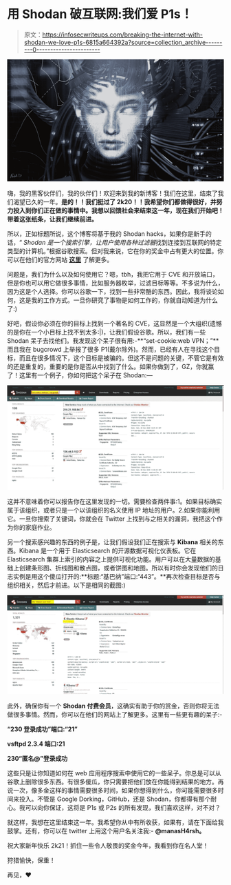 # 用 Shodan 破互联网:我们爱 P1s！

> 原文：<https://infosecwriteups.com/breaking-the-internet-with-shodan-we-love-p1s-6815a664392a?source=collection_archive---------0----------------------->

![](img/037e71c8e8046fb7ba1e5aa1c3d7a72d.png)

嗨，我的黑客伙伴们，我的伙伴们！欢迎来到我的新博客！我们在这里，结束了我们渴望已久的一年。**是的！！我们挺过了 2k20！！我希望你们都做得很好，并努力投入到你们正在做的事情中。我想以回馈社会来结束这一年，现在我们开始吧！带着这张纸条，让我们继续前进。**

所以，正如标题所说，这个博客将基于我的 Shodan hacks，如果你是新手的话，“ *Shodan 是一个搜索引擎，让用户使用各种过滤器*找到连接到互联网的特定类型的计算机。”根据谷歌搜索。但对我来说，它在你的奖金中占有更大的位置。你可以在他们的官方网站 [**这里**](https://www.shodan.io) 了解更多。

问题是，我们为什么以及如何使用它？嗯，tbh，我把它用于 CVE 和开放端口，但是你也可以用它做很多事情，比如服务器枚举，过滤目标等等。不多说为什么，因为这是个人选择。你可以谷歌一下，找到一些非常酷的东西。因此，我将谈论如何，这是我的工作方式。一旦你研究了事物是如何工作的，你就自动知道为什么了:)

好吧，假设你必须在你的目标上找到一个著名的 CVE，这显然是一个大组织(遗憾的是你在一个小目标上找不到太多:|)，让我们假设谷歌。所以，我们有一些 Shodan 呆子去找他们。我发现这个呆子很有用:-**“set-cookie:web VPN；”**而且我在 bugcrowd 上举报了很多 P1(戴尔除外)。然而，已经有人在寻找这个目标，而且在很多情况下，这个目标是被骗的。但这不是问题的关键，不管它是有效的还是重复的，重要的是你是否从中找到了什么。如果你做到了，GZ，你就赢了！这里有一个例子，你如何把这个呆子在 Shodan:—

![](img/c578176e00f1453a5b18600096b074ec.png)

这并不意味着你可以报告你在这里发现的一切。需要检查两件事:1。如果目标确实属于该组织，或者只是一个以该组织的名义使用 IP 地址的用户。2.如果你能利用它。一旦你搜索了关键词，你就会在 Twitter 上找到与之相关的漏洞，我把这个作为你的家庭作业。

另一个搜索感兴趣的东西的例子是，让我们假设我们正在搜索与 **Kibana** 相关的东西。Kibana 是一个用于 Elasticsearch 的开源数据可视化仪表板。它在 Elasticsearch 集群上索引的内容之上提供可视化功能。用户可以在大量数据的基础上创建条形图、折线图和散点图，或者饼图和地图。所以有时你会发现他们的日志实例是用这个傻瓜打开的:**标题:“基巴纳”端口:“443”。**再次检查目标是否与组织相关，然后才前进。以下是相同的截图:)

![](img/444aa51aed3d8b29817276cd1039fb94.png)

此外，确保你有一个 **Shodan 付费会员**，这确实有助于你的赏金，否则你将无法做很多事情。然而，你可以在他们的网站上了解更多。这里有一些更有趣的呆子:-

**“230 登录成功”端口:“21”**

**vsftpd 2.3.4 端口:21**

**230“匿名@”登录成功**

这些只是让你知道如何在 web 应用程序搜索中使用它的一些呆子。你总是可以从谷歌上删除很多东西。有很多傻瓜，你只需要把他们放在你能得到结果的地方。再说一次，像多金这样的事情需要很多时间，如果你想得到什么，你可能需要很多时间来投入。不管是 Google Dorking，GitHub，还是 Shodan，你都得有那个耐心。我可以向你保证，这将是 P1s 或 P2s 的所有发现，我们喜欢这样，对不对？

就这样，我想在这里结束这一年。我希望你从中有所收获，如果有，请在下面给我鼓掌。还有，你可以在 twitter 上用这个用户名关注我:- **@manasH4rsh。**

祝大家新年快乐 2k21！抓住一些令人敬畏的奖金今年，我看到你在名人堂！

狩猎愉快，保重！

再见，❤